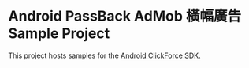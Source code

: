 # Android PassBack AdMob 橫幅廣告 Sample Project
This project hosts samples for the [Android ClickForce SDK.](http://cdn.doublemax.net/sdk/Android-PB-AdMob-Banner.html)
